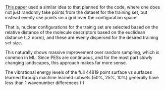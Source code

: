 [This paper](http://aip.scitation.org/doi/abs/10.1063/1.4989536) used a similar idea to that planned for the code,
where one does not just randomly take points from the dataset for the training set, but instead evenly use points on a grid over the configuration space.

That is, nuclear configurations for the trainig set are selected based on the relative distance of the molecule descriptors
based on the euclidean distance (L2 norm), and these are evenly dispersed for the desired training set size.

This naturally shows massive improvement over random sampling, which is common in ML. Since PESs are continuous, and for the most part slowly changing landscapes,
this approach makes far more sense.

The vibrational energy levels of the full 44819 point surface vs surfaces learned through machine learned subsets (50%, 25%, 10%) generally have less than 1 wavenumber differences (!)
